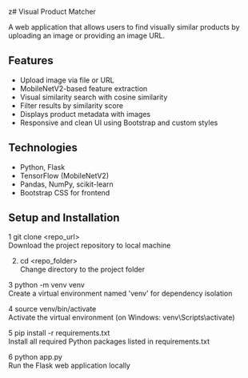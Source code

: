 z# Visual Product Matcher

A web application that allows users to find visually similar products by uploading an image or providing an image URL.

## Features
- Upload image via file or URL
- MobileNetV2-based feature extraction
- Visual similarity search with cosine similarity
- Filter results by similarity score
- Displays product metadata with images
- Responsive and clean UI using Bootstrap and custom styles

## Technologies
- Python, Flask
- TensorFlow (MobileNetV2)
- Pandas, NumPy, scikit-learn
- Bootstrap CSS for frontend

## Setup and Installation

1  git clone <repo_url>         
 Download the project repository to local machine

2. cd <repo_folder>             
 Change directory to the project folder

3 python -m venv venv          
 Create a virtual environment named 'venv' for dependency isolation

4 source venv/bin/activate     
 Activate the virtual environment (on Windows: venv\Scripts\activate)

5 pip install -r requirements.txt  
 Install all required Python packages listed in requirements.txt

6 python app.py                
 Run the Flask web application locally
